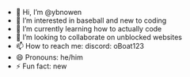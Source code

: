 - 👋 Hi, I’m @ybnowen
- 👀 I’m interested in baseball and new to coding
- 🌱 I’m currently learning how to actually code
- 💞️ I’m looking to collaborate on unblocked websites
- 📫 How to reach me: discord: oBoat123
- 😄 Pronouns: he/him
- ⚡ Fun fact: new

<!---
ybnowen/ybnowen is a ✨ special ✨ repository because its `README.md` (this file) appears on your GitHub profile.
You can click the Preview link to take a look at your changes.
--->
